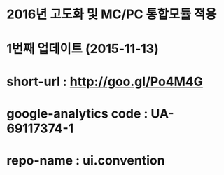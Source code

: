# 2016년 고도화 및 MC/PC 통합모듈 적용
# 1번째 업데이트 (2015-11-13)
# short-url : http://goo.gl/Po4M4G
# google-analytics code : UA-69117374-1
<script type="text/x-contents">
  (function(i,s,o,g,r,a,m){i['GoogleAnalyticsObject']=r;i[r]=i[r]||function(){
  (i[r].q=i[r].q||[]).push(arguments)},i[r].l=1*new Date();a=s.createElement(o),
  m=s.getElementsByTagName(o)[0];a.async=1;a.src=g;m.parentNode.insertBefore(a,m)
  })(window,document,'script','//www.google-analytics.com/analytics.js','ga');

  ga('create', 'UA-69117374-1', 'auto');
  ga('send', 'pageview');

</script>

# repo-name : ui.convention
